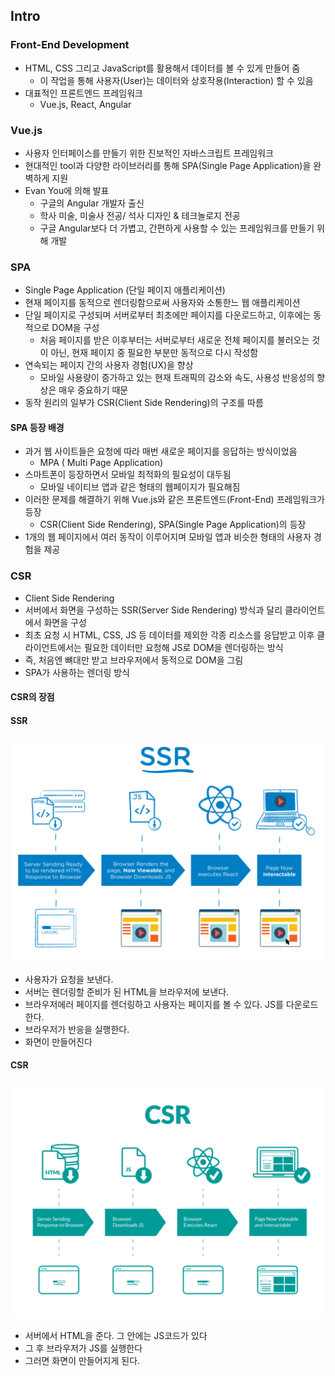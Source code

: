 ## Intro

### Front-End Development

- HTML, CSS 그리고 JavaScript를 활용해서 데이터를 볼 수 있게 만들어 줌 
  - 이 작업을 통해 사용자(User)는 데이터와 상호작용(Interaction) 할 수 있음
- 대표적인 프론트엔드 프레임워크
  - Vue.js, React, Angular

### Vue.js

- 사용자 인터페이스를 만들기 위한 진보적인 자바스크립트 프레임워크
- 현대적인 tool과 다양한 라이브러리를 통해 SPA(Single Page Application)을 완벽하게 지원
- Evan You에 의해 발표
  - 구글의 Angular 개발자 출신
  - 학사 미술, 미술사 전공/ 석사 디자인 & 테크놀로지 전공
  - 구글 Angular보다 더 가볍고, 간편하게 사용할 수 있는 프레임워크를 만들기 위해 개발

### SPA

- Single Page Application (단일 페이지 애플리케이션)
- 현재 페이지를 동적으로 렌더링함으로써 사용자와 소통한느 웹 애플리케이션
- 단일 페이지로 구성되며 서버로부터 최초에만 페이지를 다운로드하고, 이후에는 동적으로 DOM을 구성
  - 처음 페이지를 받은 이후부터는 서버로부터 새로운 전체 페이지를 불러오는 것이 아닌, 현재 페이지 중 필요한 부분만 동적으로 다시 작성함
- 연속되는 페이지 간의 사용자 경험(UX)을 향상
  - 모바일 사용량이 증가하고 있는 현재 트래픽의 감소와 속도, 사용성 반응성의 향상은 매우 중요하기 때문
- 동작 원리의 일부가 CSR(Client Side Rendering)의 구조를 따름

#### SPA 등장 배경

- 과거 웹 사이트들은 요청에 따라 매번 새로운 페이지를 응답하는 방식이었음
  - MPA ( Multi Page Application)
- 스마트폰이 등장하면서 모바일 최적화의 필요성이 대두됨 
  - 모바일 네이티브 앱과 같은 형태의 웹페이지가 필요해짐
- 이러한 문제를 해결하기 위해 Vue.js와 같은 프론트엔드(Front-End) 프레임워크가 등장
  - CSR(Client Side Rendering), SPA(Single Page Application)의 등장
- 1개의 웹 페이지에서 여러 동작이 이루어지며 모바일 앱과 비슷한 형태의 사용자 경험을 제공 



### CSR

- Client Side Rendering
- 서버에서 화면을 구성하는 SSR(Server Side Rendering) 방식과 달리 클라이언트에서 화면을 구성
- 최초 요청 시 HTML, CSS, JS 등 데이터를 제외한 각종 리소스를 응답받고 이후 클라이언트에서는 필요한 데이터만 요청해 JS로 DOM을 렌더링하는 방식 
- 즉, 처음엔 뼈대만 받고 브라우저에서 동적으로 DOM을 그림
- SPA가 사용하는 렌더링 방식 

#### CSR의 장점 

#### SSR

![ssr](01_Vue_intro.assets/ssr.png)

- 사용자가 요청을 보낸다.
- 서버는 렌더링할 준비가 된 HTML을 브라우저에 보낸다.
- 브라우저에러 페이지를 렌더링하고 사용자는 페이지를 볼 수 있다. JS를 다운로드한다.
- 브라우저가 반응을 실행한다.
- 화면이 만들어진다

#### CSR

![csr](01_Vue_intro.assets/csr.png)

- 서버에서 HTML을 준다. 그 안에는 JS코드가 있다
- 그 후 브라우저가 JS를 실행한다
- 그러면 화면이 만들어지게 된다.
